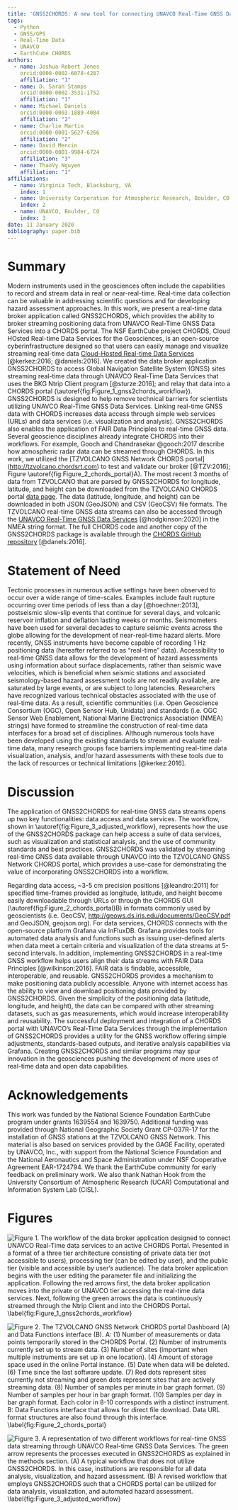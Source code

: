 ```yaml
---
title: 'GNSS2CHORDS: A new tool for connecting UNAVCO Real-Time GNSS Data Services to CHORDS' 
tags:
  - Python
  - GNSS/GPS
  - Real-Time Data
  - UNAVCO
  - EarthCube CHORDS
authors:
  - name: Joshua Robert Jones
    orcid:0000-0002-6078-4287
    affiliation: "1"
  - name: D. Sarah Stamps
    orcid:0000-0002-3531-1752
    affiliation: "1"
  - name: Michael Daniels
    orcid:0000-0003-1889-4084
    affiliation: "2"
  - name: Charlie Martin 
    orcid:0000-0001-5627-6266
    affiliation: "2"
  - name: David Mencin
    orcid:0000-0001-9984-6724
    affiliation: "3"
  - name: ThaoVy Nguyen
    affiliation: "1"
affiliations:
  - name: Virginia Tech, Blacksburg, VA
    index: 1
  - name: University Corporation for Atmospheric Research, Boulder, CO
    index: 2
  - name: UNAVCO, Boulder, CO
    index: 3
date: 11 January 2020
bibliography: paper.bib
---
```


# Summary

Modern instruments used in the geosciences often include the capabilities to record and stream data in real or near-real-time.  Real-time data collection can be valuable in addressing scientific questions and for developing hazard assessment approaches. In this work, we present a real-time data broker application called GNSS2CHORDS, which provides the ability to broker streaming positioning data from UNAVCO Real-Time GNSS Data Services into a CHORDS portal. The NSF EarthCube project CHORDS, Cloud HOsted Real-time Data Services for the Geosciences, is an open-source cyberinfrastructure designed so that users can easily manage and visualize streaming real-time data [Cloud-Hosted Real-time Data Services]( http://chordsrt.com) [@kerkez:2016; @daniels:2016]. We created the data broker application GNSS2CHORDS to access Global Navigation Satellite System (GNSS) sites streaming real-time data through UNAVCO Real-Time Data Services that uses the BKG Ntrip Client program [@sturze:2016]; and relay that data into a CHORDS portal (\autoref{fig:Figure_1_gnss2chords_workflow}). GNSS2CHORDS is designed to help remove technical barriers for scientists utilizing UNAVCO Real-Time GNSS Data Services. Linking real-time GNSS data with CHORDS increases data access through simple web services (URLs) and data services (i.e. visualization and analysis). GNSS2CHORDS also enables the application of FAIR Data Principles to real-time GNSS data. Several geoscience disciplines already integrate CHORDS into their workflows. For example, Gooch and Chandrasekar @gooch:2017 describe how atmospheric radar data can be streamed through CHORDS.  In this work, we utilized the [TZVOLCANO GNSS Network CHORDS portal] (http://tzvolcano.chordsrt.com) to test and validate our broker [@TZV:2016]; Figure \autoref{fig:Figure_2_chords_portal}A). The most recent 3 months of data from TZVOLCANO that are parsed by GNSS2CHORDS for longitude, latitude, and height can be downloaded from the TZVOLCANO CHORDS portal [data page](http://tzvolcano.chordsrt.com/data). The data (latitude, longitude, and height) can be downloaded in both JSON (GeoJSON) and CSV (GeoCSV) file formats. The TZVOLCANO real-time GNSS data streams can also be accessed through the [UNAVCO Real-Time GNSS Data Services](https://www.unavco.org/data/gps-gnss/real-time/real-time.html) [@hodgkinson:2020] in the NMEA string format. The full CHORDS code and another copy of the GNSS2CHORDS package is available through the [CHORDS GitHub repository](https://github.com/earthcubeprojects-chords/chords/tree/master/bin/gnss2chords) [@danels:2016].

# Statement of Need

Tectonic processes in numerous active settings have been observed to occur over a wide range of time-scales. Examples include fault rupture occurring over time periods of less than a day [@hoechner:2013], postseismic slow-slip events that continue for several days, and volcanic reservoir inflation and deflation lasting weeks or months. Seismometers have been used for several decades to capture seismic events across the globe allowing for the development of near-real-time hazard alerts. More recently, GNSS instruments have become capable of recording 1 Hz positioning data (hereafter referred to as “real-time” data). Accessibility to real-time GNSS data allows for the development of hazard assessments using information about surface displacements, rather than seismic wave velocities, which is beneficial when seismic stations and associated seismology-based hazard assessment tools are not readily available, are saturated by large events, or are subject to long latencies.  Researchers have recognized various technical obstacles associated with the use of real-time data. As a result, scientific communities (i.e. Open Geoscience Consortium (OGC), Open Sensor Hub, Unidata) and standards (i.e. OGC Sensor Web Enablement, National Marine Electronics Association (NMEA) strings) have formed to streamline the construction of real-time data interfaces for a broad set of disciplines. Although numerous tools have been developed using the existing standards to stream and evaluate real-time data, many research groups face barriers implementing real-time data visualization, analysis, and/or hazard assessments with these tools due to the lack of resources or technical limitations [@kerkez:2016].

# Discussion

The application of GNSS2CHORDS for real-time GNSS data streams opens up two key functionalities: data access and data services. The workflow, shown in \autoref{fig:Figure_3_adjusted_workflow}, represents how the use of the GNSS2CHORDS package can help access a suite of data services, such as visualization and statistical analysis, and the use of community standards and best practices. GNSS2CHORDS was validated by streaming real-time GNSS data available through UNAVCO into the TZVOLCANO GNSS Network CHORDS portal, which provides a use-case for demonstrating the value of incorporating GNSS2CHORDS into a workflow.

Regarding data access, ~3-5 cm precision positions [@leandro:2011] for specified time-frames provided as longitude, latitude, and height become easily downloadable through URLs or through the CHORDS GUI (\autoref{fig:Figure_2_chords_portal}B) in formats commonly used by geoscientists (i.e. GeoCSV, http://geows.ds.iris.edu/documents/GeoCSV.pdf and GeoJSON, geojson.org). For data services, CHORDS connects with the open-source platform Grafana via InFluxDB. Grafana provides tools for automated data analysis and functions such as issuing user-defined alerts when data meet a certain criteria and visualization of the data streams at 5-second intervals.  In addition, implementing GNSS2CHORDS in a real-time GNSS workflow helps users align their data streams with FAIR Data Principles [@wilkinson:2016]. FAIR data is findable, accessible, interoperable, and reusable. GNSS2CHORDS provides a mechanism to make positioning data publicly accessible. Anyone with internet access has the ability to view and download positioning data provided by GNSS2CHORDS. Given the simplicity of the positioning data (latitude, longitude, and height), the data can be compared with other streaming datasets, such as gas measurements, which would increase interoperability and reusability. The successful deployment and integration of a CHORDS portal with UNAVCO’s Real-Time Data Services through the implementation of GNSS2CHORDS provides a utility for the GNSS workflow offering simple adjustments, standards-based outputs, and iterative analysis capabilities via Grafana. Creating GNSS2CHORDS and similar programs may spur innovation in the geosciences pushing the development of more uses of real-time data and open data capabilities.

# Acknowledgements

This work was funded by the National Science Foundation EarthCube program under grants 1639554 and 1639750. Additional funding was provided through National Geographic Society Grant CP-037R-17 for the installation of GNSS stations at the TZVOLCANO GNSS Network. This material is also based on services provided by the GAGE Facility, operated by UNAVCO, Inc., with support from the National Science Foundation and the National Aeronautics and Space Administration under NSF Cooperative Agreement EAR-1724794. We thank the EarthCube community for early feedback on preliminary work. We also thank Nathan Hook from the University Consortium of Atmospheric Research (UCAR) Computational and Information System Lab (CISL).

# Figures

![Figure 1. The workflow of the data broker application designed to connect UNAVCO Real-Time data services to an active CHORDS Portal. Presented in a format of a three tier architecture consisting of private data tier (not accessible to users), processing tier (can be edited by user), and the public tier (visible and accessible by user’s audience). The data broker application begins with the user editing the parameter file and initializing the application. Following the red arrows first, the data broker application moves into the private or UNAVCO tier accessing the real-time data services. Next, following the green arrows the data is continuously streamed through the Ntrip Client and into the CHORDS Portal.  \label{fig:Figure_1_gnss2chords_workflow}](figure_1_gnss2chords_workflow.png)

![Figure 2. The TZVOLCANO GNSS Network CHORDS portal Dashboard (A) and Data Functions interface (B).  A: (1) Number of measurements or data points temporarily stored in the CHORDS Portal. (2) Number of instruments currently set up to stream data. (3) Number of sites (important when multiple instruments are set up in one location). (4) Amount of storage space used in the online Portal instance. (5) Date when data will be deleted. (6) Time since the last software update. (7) Red dots represent sites currently not streaming and green dots represent sites that are actively streaming data. (8) Number of samples per minute in bar graph format. (9) Number of samples per hour in bar graph format. (10) Samples per day in bar graph format. Each color in 8-10 corresponds with a distinct instrument.  B: Data Functions interface that allows for direct file download. Data URL format structures are also found through this interface. \label{fig:Figure_2_chords_portal}](figure_2_chords_portal.png)

![ Figure 3. A representation of two different workflows for real-time GNSS data streaming through UNAVCO Real-time GNSS Data Services. The green arrow represents the processes executed in GNSS2CHORDS as explained in the methods section. (A) A typical workflow that does not utilize GNSS2CHORDS. In this case, institutions are responsible for all data analysis, visualization, and hazard assessment. (B) A revised workflow that employs GNSS2CHORDS such that a CHORDS portal can be utilized for data analysis, visualization, and automated hazard assessment. \label{fig:Figure_3_adjusted_workflow}](figure_3_adjusted_workflow.png)

